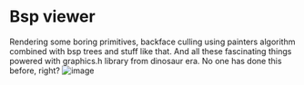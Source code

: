 # Bsp viewer
Rendering some boring primitives, backface culling using painters algorithm combined with bsp trees and stuff like that. And all these fascinating things powered with graphics.h library from dinosaur era. No one has done this before, right?
![image](https://user-images.githubusercontent.com/74429165/188334308-7503bbd6-1c66-424e-adef-adb80f80108e.png)

